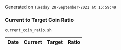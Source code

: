 Generated on `Tuesday 28-September-2021 at 15:59:49`

### Current to Target Coin Ratio
`current_coin_ratio.sh`

Date|Current|Target|Ratio
---|---|---|---
